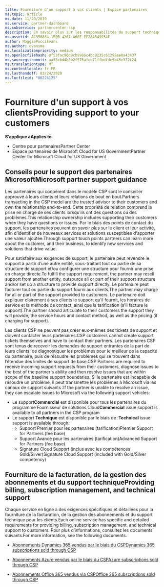```yaml
---
title: Fourniture d'un support à vos clients | Espace partenaires
ms.topic: article
ms.date: 11/20/2019
ms.service: partner-dashboard
ms.subservice: partnercenter-csp
description: En savoir plus sur les responsabilités du support technique des partenaires dans le programme CSP.
ms.assetid: AC358854-1B0B-4267-A66E-EF28A549954F
author: MaggiePucciEvans
ms.author: evansma
ms.localizationpriority: medium
ms.openlocfilehash: 8f53fac96d9cb9986c4bc8235c61298ee0a43437
ms.sourcegitcommit: aa33cbd4b3b2f575afcc71ffbdfdc5b45e372f24
ms.translationtype: MT
ms.contentlocale: fr-FR
ms.lasthandoff: 03/24/2020
ms.locfileid: "80226125"
---
```

# <a name="providing-support-to-your-customers"></a><span data-ttu-id="d7171-103">Fourniture d'un support à vos clients</span><span class="sxs-lookup"><span data-stu-id="d7171-103">Providing support to your customers</span></span>

<span data-ttu-id="d7171-104">**S’applique à**</span><span class="sxs-lookup"><span data-stu-id="d7171-104">**Applies to**</span></span>

-  <span data-ttu-id="d7171-105">Centre pour partenaires</span><span class="sxs-lookup"><span data-stu-id="d7171-105">Partner Center</span></span>
-  <span data-ttu-id="d7171-106">Espace partenaires de Microsoft Cloud for US Government</span><span class="sxs-lookup"><span data-stu-id="d7171-106">Partner Center for Microsoft Cloud for US Government</span></span>


## <a name="microsoft-partner-support-guidance"></a><span data-ttu-id="d7171-107">Conseils pour le support des partenaires Microsoft</span><span class="sxs-lookup"><span data-stu-id="d7171-107">Microsoft partner support guidance</span></span>

<span data-ttu-id="d7171-108">Les partenaires qui coopèrent dans le modèle CSP sont le conseiller approuvé à leurs clients et leurs relations de bout en bout.</span><span class="sxs-lookup"><span data-stu-id="d7171-108">Partners transacting in the CSP model are the trusted advisor to their customers and own the relationship end-to-end.</span></span> <span data-ttu-id="d7171-109">Cette propriété de relation comprend la prise en charge de ses clients lorsqu’ils ont des questions ou des problèmes.</span><span class="sxs-lookup"><span data-stu-id="d7171-109">This relationship ownership includes supporting their customers when they have questions or issues.</span></span> <span data-ttu-id="d7171-110">Par le biais des points de contact du support, les partenaires peuvent en savoir plus sur le client et leur activité, afin d'identifier de nouveaux services et solutions susceptibles d'apporter une valeur ajoutée.</span><span class="sxs-lookup"><span data-stu-id="d7171-110">Through support touch points partners can learn more about the customer, and their business, to identify new services and solutions that drive value.</span></span>

<span data-ttu-id="d7171-111">Pour satisfaire aux exigences de support, le partenaire peut revendre le support à partir d’une autre entité, sous-traitant tout ou partie de sa structure de support et/ou configurer une structure pour fournir une prise en charge directe.</span><span class="sxs-lookup"><span data-stu-id="d7171-111">To fulfill the support requirement, the partner may resell support from another entity, outsource all or part of their support structure and/or set up a structure to provide support directly.</span></span>  <span data-ttu-id="d7171-112">Le partenaire peut facturer tout ou partie du support fourni aux clients.</span><span class="sxs-lookup"><span data-stu-id="d7171-112">The partner may charge for all or part of the support provided to customers.</span></span> <span data-ttu-id="d7171-113">Le partenaire doit expliquer clairement à ses clients le support qu’il fournit, les horaires de service et la méthode de contact, ainsi que la tarification (s'il facture le support).</span><span class="sxs-lookup"><span data-stu-id="d7171-113">The partner should articulate to their customers the support they will provide, the service hours and contact method, as well as the pricing (if charging for support).</span></span> 

<span data-ttu-id="d7171-114">Les clients CSP ne peuvent pas créer eux-mêmes des tickets de support et doivent contacter leurs partenaires.</span><span class="sxs-lookup"><span data-stu-id="d7171-114">CSP customers cannot create support tickets themselves and have to contact their partners.</span></span> <span data-ttu-id="d7171-115">Les partenaires CSP sont tenus de recevoir les demandes de support entrantes de la part de leurs clients, de diagnostiquer les problèmes pour le meilleur de la capacité du partenaire, puis de résoudre les problèmes qui se trouvent dans l’étendue des limites de support de base.</span><span class="sxs-lookup"><span data-stu-id="d7171-115">CSP Partners are required to receive incoming support requests from their customers, diagnose issues to the best of the partner's ability and then resolve issues that are within scope of the baseline support boundaries.</span></span> <span data-ttu-id="d7171-116">Si le partenaire est incapable de résoudre un problème, il peut transmettre les problèmes à Microsoft via les canaux de support suivants :</span><span class="sxs-lookup"><span data-stu-id="d7171-116">If the partner is unable to resolve an issue, they can escalate issues to Microsoft via the following support vehicles:</span></span>

- <span data-ttu-id="d7171-117">Le support**Commercial** est disponible pour tous les partenaires du programme Fournisseur de solutions Cloud</span><span class="sxs-lookup"><span data-stu-id="d7171-117">**Commercial** issue support is available to all partners in the CSP program</span></span>
-   <span data-ttu-id="d7171-118">Le support **Technique** est disponible par le biais de :</span><span class="sxs-lookup"><span data-stu-id="d7171-118">**Technical** issue support is available through:</span></span>
    -   <span data-ttu-id="d7171-119">Support Premier pour les partenaires (tarification)</span><span class="sxs-lookup"><span data-stu-id="d7171-119">Premier Support for Partners (fee base)</span></span>
    -   <span data-ttu-id="d7171-120">Support Avancé pour les partenaires (tarification)</span><span class="sxs-lookup"><span data-stu-id="d7171-120">Advanced Support for Partners (fee base)</span></span>
    -   <span data-ttu-id="d7171-121">Signature Cloud Support (inclus avec les compétences Gold/Silver)</span><span class="sxs-lookup"><span data-stu-id="d7171-121">Signature Cloud Support (included with Gold/Silver competency)</span></span>

## <a name="providing-billing-subscription-management-and-technical-support"></a><span data-ttu-id="d7171-122">Fourniture de la facturation, de la gestion des abonnements et du support technique</span><span class="sxs-lookup"><span data-stu-id="d7171-122">Providing billing, subscription management, and technical support</span></span> 

<span data-ttu-id="d7171-123">Chaque service en ligne a des exigences spécifiques et détaillées pour la fourniture de la facturation, de la gestion des abonnements et du support technique pour les clients.</span><span class="sxs-lookup"><span data-stu-id="d7171-123">Each online service has specific and detailed requirements for providing billing, subscription management, and technical support to customers.</span></span> <span data-ttu-id="d7171-124">Pour plus d’informations, consultez les documents suivants.</span><span class="sxs-lookup"><span data-stu-id="d7171-124">For more information, see the following documents.</span></span>

-   [<span data-ttu-id="d7171-125">Abonnements Dynamics 365 vendus par le biais du CSP</span><span class="sxs-lookup"><span data-stu-id="d7171-125">Dynamics 365 subscriptions sold through CSP</span></span>](https://www.microsoftpartnercommunity.com/t5/CSP/Microsoft-Partner-Support-Guidance/m-p/5262#M30)

-   [<span data-ttu-id="d7171-126">Abonnements Azure vendus par le biais du CSP</span><span class="sxs-lookup"><span data-stu-id="d7171-126">Azure subscriptions sold through CSP</span></span>](https://www.microsoftpartnercommunity.com/t5/CSP/Microsoft-Partner-Support-Guidance/m-p/5263#M31)

-   [<span data-ttu-id="d7171-127">Abonnements Office 365 vendus via CSP</span><span class="sxs-lookup"><span data-stu-id="d7171-127">Office 365 subscriptions sold through CSP</span></span>](https://www.microsoftpartnercommunity.com/t5/CSP/Microsoft-Partner-Support-Guidance/m-p/5264#M32)



 

 



